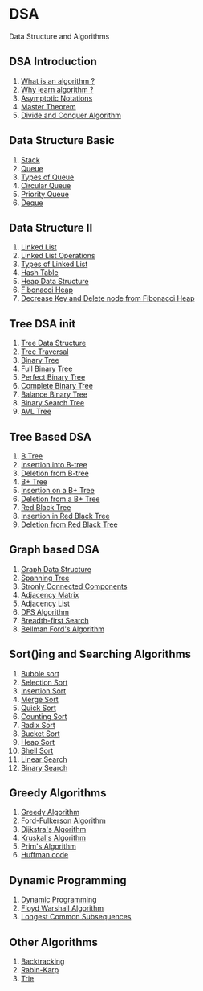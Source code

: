# DSA
Data Structure and Algorithms

## DSA Introduction

1. [What is an algorithm ?]()
2. [Why learn algorithm ?]()
3. [Asymptotic Notations]()
4. [Master Theorem]()
5. [Divide and Conquer Algorithm]()

## Data Structure Basic

1. [Stack]()
2. [Queue]()
3. [Types of Queue]()
4. [Circular Queue]()
5. [Priority Queue]()
6. [Deque]()

## Data Structure II

1. [Linked List]()
2. [Linked List Operations]()
3. [Types of Linked List]()
4. [Hash Table]()
5. [Heap Data Structure]()
6. [Fibonacci Heap]()
7. [Decrease Key and Delete node from Fibonacci Heap]()

## Tree DSA init

1. [Tree Data Structure]()
2. [Tree Traversal]()
3. [Binary Tree]()
4. [Full Binary Tree]()
5. [Perfect Binary Tree]()
6. [Complete Binary Tree]()
7. [Balance Binary Tree]()
8. [Binary Search Tree]() 
9. [AVL Tree]()

## Tree Based DSA

1. [B Tree]()
2. [Insertion into B-tree]()
3. [Deletion from B-tree]()
4. [B+ Tree]()
5. [Insertion on a B+ Tree]()
6. [Deletion from a B+ Tree]()
7. [Red Black Tree]()
8. [Insertion in Red Black Tree]()
9. [Deletion from Red Black Tree]()

## Graph based DSA

1. [Graph Data Structure]()
2. [Spanning Tree]()
3. [Stronly Connected Components]()
4. [Adjacency Matrix]()
5. [Adjacency List]()
6. [DFS Algorithm]()
7. [Breadth-first Search]()
8. [Bellman Ford's Algorithm]()

## Sort()ing and Searching Algorithms

1. [Bubble sort]()
2. [Selection Sort]()
3. [Insertion Sort]()
4. [Merge Sort]()
5. [Quick Sort]()
6. [Counting Sort]()
7. [Radix Sort]()
8. [Bucket Sort]()
9. [Heap Sort]()
10. [Shell Sort]()
11. [Linear Search]()
12. [Binary Search]()

## Greedy Algorithms

1. [Greedy Algorithm]()
2. [Ford-Fulkerson Algorithm]()
3. [Dijkstra's Algorithm]()
4. [Kruskal's Algorithm]()
5. [Prim's Algorithm]()
6. [Huffman code]()

## Dynamic Programming

1. [Dynamic Programming]()
2. [Floyd Warshall Algorithm]()
3. [Longest Common Subsequences]()

## Other Algorithms

1. [Backtracking]() 
2. [Rabin-Karp]()
3. [Trie]()

